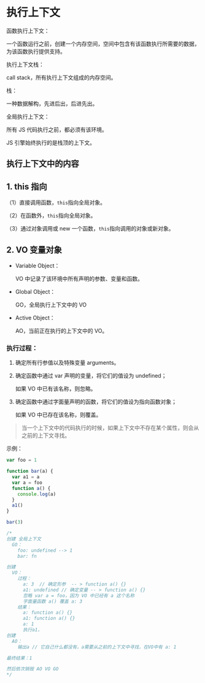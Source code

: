 # 执行上下文

函数执行上下文：

一个函数运行之前，创建一个内存空间，空间中包含有该函数执行所需要的数据，为该函数执行提供支持。

执行上下文栈：

call stack，所有执行上下文组成的内存空间。

栈：

一种数据解构，先进后出，后进先出。

全局执行上下文：

所有 JS 代码执行之前，都必须有该环境。

JS 引擎始终执行的是栈顶的上下文。

## 执行上下文中的内容

## 1. this 指向

（1）直接调用函数，`this`指向全局对象。

（2）在函数外，`this`指向全局对象。

（3）通过对象调用或 new 一个函数，`this`指向调用的对象或新对象。

## 2. VO 变量对象

- Variable Object：

  VO 中记录了该环境中所有声明的参数、变量和函数。

- Global Object：

  GO，全局执行上下文中的 VO

- Active Object：

  AO，当前正在执行的上下文中的 VO。

### 执行过程：

1. 确定所有行参值以及特殊变量 arguments。

2. 确定函数中通过 var 声明的变量，将它们的值设为 undefined；

   如果 VO 中已有该名称，则忽略。

3. 确定函数中通过字面量声明的函数，将它们的值设为指向函数对象；

   如果 VO 中已存在该名称，则覆盖。

> 当一个上下文中的代码执行的时候，如果上下文中不存在某个属性，则会从之前的上下文寻找。

示例：

```js
var foo = 1

function bar(a) {
  var a1 = a
  var a = foo
  function a() {
    console.log(a)
  }
  a1()
}

bar(3)

/*
创建 全局上下文
  GO：
    foo: undefined --> 1
    bar: fn

创建 
  VO：
    过程：
      a: 3  // 确定形参  -- > function a() {}
      a1: undefined // 确定变量 -- > function a() {}
      忽略 var a = foo，因为 VO 中已经有 a 这个名称
      字面量函数 a() 覆盖 a: 3
    结果：
      a: function a() {}
      a1: function a() {}
      a: 1
      执行a1，
创建
  AO：
    输出a // 它自己什么都没有，a需要从之前的上下文中寻找，在VO中有 a: 1

最终结果：1

然后依次销毁 AO VO GO
*/
```
